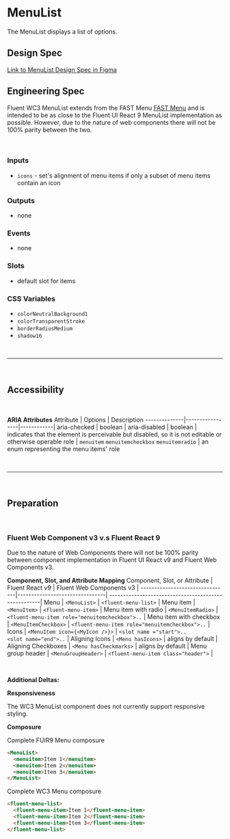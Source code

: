 # MenuList

The MenuList displays a list of options.

## Design Spec

[Link to MenuList Design Spec in Figma](https://www.figma.com/file/jFWrkFq61GDdOhPlsz6AtX/Menu?node-id=1528%3A5102&t=XtW4laeEzgVFIl1E-0)

## Engineering Spec

Fluent WC3 MenuList extends from the FAST Menu [FAST Menu](https://explore.fast.design/components/fast-menu) and is intended to be as close to the Fluent UI React 9 MenuList implementation as possible. However, due to the nature of web components there will not be 100% parity between the two.

<br />

### Inputs

- `icons` - set's alignment of menu items if only a subset of menu items contain an icon

### Outputs

- none

### Events

- none

### Slots

- default slot for items

### CSS Variables

- `colorNeutralBackground1`
- `colorTransparentStroke`
- `borderRadiusMedium`
- `shadow16`

<br />
<hr />
<br />

## Accessibility

<br/>

**ARIA Attributes**
Attribute | Options | Description
--------------|-----------------|------------|
aria-checked | boolean |
aria-disabled | boolean | indicates that the element is perceivable but disabled, so it is not editable or otherwise operable
role | `menuitem` `menuitemcheckbox` `menuitemradio` | an enum representing the menu items' role

<br/>
<hr />
<br/>

## Preparation

<br/>

### **Fluent Web Component v3 v.s Fluent React 9**

Due to the nature of Web Components there will not be 100% parity between component implementation in Fluent UI React v9 and Fluent Web Components v3.
<br />

**Component, Slot, and Attribute Mapping**
Component, Slot, or Attribute | Fluent React v9 | Fluent Web Components v3 |
--------------------------------|--------------------------------| -----------------------------------------------------|
Menu | `<MenuList>` | `<fluent-menu-list>` |
Menu item | `<MenuItem>` | `<fluent-menu-item>` |
Menu item with radio | `<MenuItemRadio>` | `<fluent-menu-item role="menuitemcheckbox">..` |
Menu item with checkbox | `<MenuItemCheckbox>` | `<fluent-menu-item role="menuitemcheckbox">..` |
Icons | `<MenuItem icon={<MyIcon />}>` | `<slot name ="start">..`<br />`<slot name="end">..` |
Aligning Icons | `<Menu hasIcons>` | aligns by default |
Aligning Checkboxes | `<Menu hasCheckmarks>` | aligns by default |
Menu group header | `<MenuGroupHeader>` | `<fluent-menu-item class="header">` |

<br />

**Additional Deltas:**

**Responsiveness**

The WC3 MenuList component does not currently support responsive styling.

**Composure**

Complete FUIR9 Menu composure

```html
<MenuList>
  <menuitem>Item 1</menuitem>
  <menuitem>Item 2</menuitem>
  <menuitem>Item 3</menuitem>
</MenuList>
```

Complete WC3 Menu composure

```html
<fluent-menu-list>
  <fluent-menu-item>Item 1</fluent-menu-item>
  <fluent-menu-item>Item 2</fluent-menu-item>
  <fluent-menu-item>Item 3</fluent-menu-item>
</fluent-menu-list>
```

